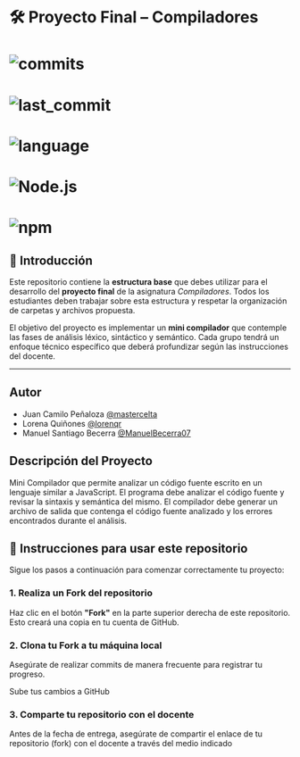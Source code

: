 # 🛠️ Proyecto Final – Compiladores

# ![commits](https://badgen.net/github/commits/mastercelta/lexico-compiladores?icon=github)
# ![last_commit](https://img.shields.io/github/last-commit/mastercelta/lexico-compiladores)

# ![language](https://img.shields.io/badge/language-JavaScript-yellow.svg)
# ![Node.js](https://img.shields.io/badge/runtime-Node.js-green.svg)
# ![npm](https://img.shields.io/badge/npm-v8.19.2-blue.svg)

## 📌 Introducción

Este repositorio contiene la **estructura base** que debes utilizar para el desarrollo del **proyecto final** de la asignatura *Compiladores*. Todos los estudiantes deben trabajar sobre esta estructura y respetar la organización de carpetas y archivos propuesta.

El objetivo del proyecto es implementar un **mini compilador** que contemple las fases de análisis léxico, sintáctico y semántico. Cada grupo tendrá un enfoque técnico específico que deberá profundizar según las instrucciones del docente.

---

## Autor

- Juan Camilo Peñaloza [@mastercelta](https://www.github.com/mastercelta)
- Lorena Quiñones [@lorenqr](https://www.github.com/lorenqr)
- Manuel Santiago Becerra [@ManuelBecerra07](https://github.com/ManuelBecerra07)


## Descripción del Proyecto
Mini Compilador que permite analizar un código fuente escrito en un lenguaje similar a JavaScript. El programa debe analizar el código fuente y revisar la sintaxis y semántica del mismo. El compilador debe generar un archivo de salida que contenga el código fuente analizado y los errores encontrados durante el análisis.

## 🚀 Instrucciones para usar este repositorio

Sigue los pasos a continuación para comenzar correctamente tu proyecto:

### 1. Realiza un Fork del repositorio

Haz clic en el botón **"Fork"** en la parte superior derecha de este repositorio. Esto creará una copia en tu cuenta de GitHub.

### 2. Clona tu Fork a tu máquina local
Asegúrate de realizar commits de manera frecuente para registrar tu progreso.

Sube tus cambios a GitHub

### 3. Comparte tu repositorio con el docente
Antes de la fecha de entrega, asegúrate de compartir el enlace de tu repositorio (fork) con el docente a través del medio indicado 








